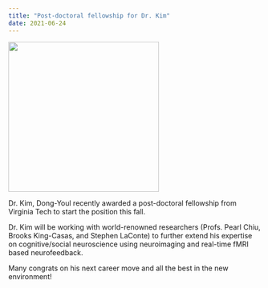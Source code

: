 ```yaml
---
title: "Post-doctoral fellowship for Dr. Kim"
date: 2021-06-24
---
```



<img src='https://bspl.korea.ac.kr/image/bspl/DrKimDY_circle.png' width=300>

Dr. Kim, Dong-Youl recently awarded a post-doctoral fellowship from Virginia Tech to start the position this fall.

Dr. Kim will be working with world-renowned researchers (Profs. Pearl Chiu, Brooks King-Casas, and Stephen LaConte) to further extend his expertise on cognitive/social neuroscience using neuroimaging and real-time fMRI based neurofeedback.  

Many congrats on his next career move and all the best in the new environment! 
